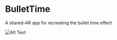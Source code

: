 # BulletTime
A shared-AR app for recreating the bullet time effect

![Alt Text](https://media.giphy.com/media/dXy0o1dfj4ueQ/giphy.gif)
